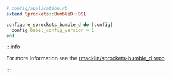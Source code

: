 ```rb
# config/application.rb
extend Sprockets::BumbleD::DSL

configure_sprockets_bumble_d do |config|
  config.babel_config_version = 1
end
```

:::info
  <p>
    For more information see the <a href="https://github.com/rmacklin/sprockets-bumble_d">rmacklin/sprockets-bumble_d repo</a>.
  </p>
:::
